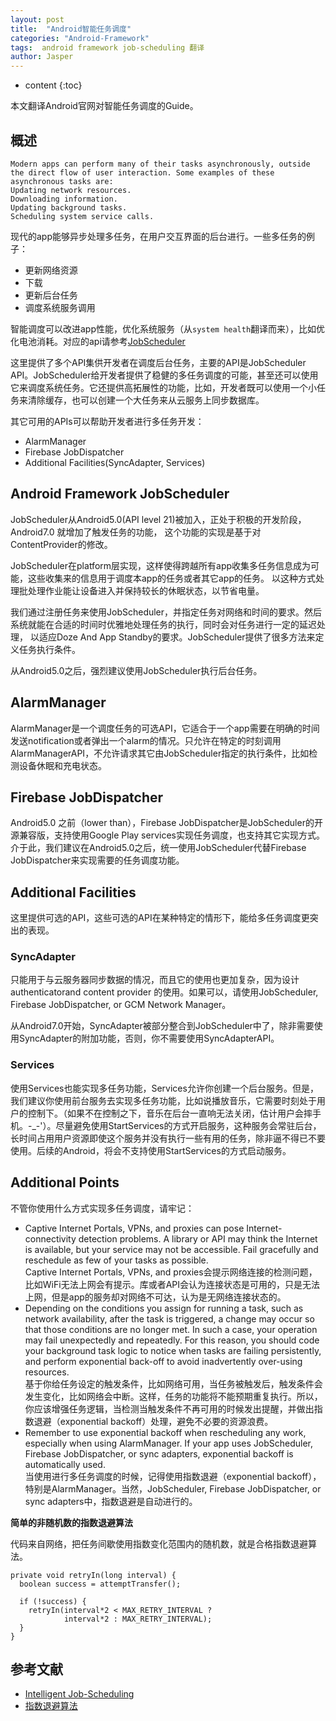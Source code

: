 ```yaml
---
layout: post
title:  "Android智能任务调度"
categories: "Android-Framework"
tags:  android framework job-scheduling 翻译
author: Jasper
---
```


* content
{:toc}

本文翻译Android官网对智能任务调度的Guide。



## 概述

```
Modern apps can perform many of their tasks asynchronously, outside the direct flow of user interaction. Some examples of these asynchronous tasks are:
Updating network resources.
Downloading information.
Updating background tasks.
Scheduling system service calls.
```

现代的app能够异步处理多任务，在用户交互界面的后台进行。一些多任务的例子：

- 更新网络资源
- 下载
- 更新后台任务
- 调度系统服务调用

智能调度可以改进app性能，优化系统服务（从`system health`翻译而来），比如优化电池消耗。对应的api请参考[JobScheduler](https://developer.android.com/reference/android/app/job/JobScheduler.html)

这里提供了多个API集供开发者在调度后台任务，主要的API是JobScheduler API。JobScheduler给开发者提供了稳健的多任务调度的可能，甚至还可以使用它来调度系统任务。它还提供高拓展性的功能，比如，开发者既可以使用一个小任务来清除缓存，也可以创建一个大任务来从云服务上同步数据库。

其它可用的APIs可以帮助开发者进行多任务开发：

- AlarmManager
- Firebase JobDispatcher
- Additional Facilities(SyncAdapter, Services)

## Android Framework JobScheduler

JobScheduler从Android5.0(API level 21)被加入，正处于积极的开发阶段，Android7.0 就增加了触发任务的功能，
这个功能的实现是基于对ContentProvider的修改。

JobScheduler在platform层实现，这样使得跨越所有app收集多任务信息成为可能，这些收集来的信息用于调度本app的任务或者其它app的任务。
以这种方式处理批处理作业能让设备进入并保持较长的休眠状态，以节省电量。

我们通过注册任务来使用JobScheduler，并指定任务对网络和时间的要求。然后系统就能在合适的时间时优雅地处理任务的执行，同时会对任务进行一定的延迟处理，
以适应Doze And App Standby的要求。JobScheduler提供了很多方法来定义任务执行条件。

从Android5.0之后，强烈建议使用JobScheduler执行后台任务。

## AlarmManager

AlarmManager是一个调度任务的可选API，它适合于一个app需要在明确的时间发送notification或者弹出一个alarm的情况。只允许在特定的时刻调用AlarmManagerAPI，不允许请求其它由JobScheduler指定的执行条件，比如检测设备休眠和充电状态。

## Firebase JobDispatcher

Android5.0 之前（lower than），Firebase JobDispatcher是JobScheduler的开源兼容版，支持使用Google Play services实现任务调度，也支持其它实现方式。介于此，我们建议在Android5.0之后，统一使用JobScheduler代替Firebase JobDispatcher来实现需要的任务调度功能。

## Additional Facilities

这里提供可选的API，这些可选的API在某种特定的情形下，能给多任务调度更突出的表现。

### SyncAdapter

只能用于与云服务器同步数据的情况，而且它的使用也更加复杂，因为设计authenticatorand content provider 的使用。如果可以，请使用JobScheduler, Firebase JobDispatcher, or GCM Network Manager。

从Android7.0开始，SyncAdapter被部分整合到JobScheduler中了，除非需要使用SyncAdapter的附加功能，否则，你不需要使用SyncAdapterAPI。

### Services

使用Services也能实现多任务功能，Services允许你创建一个后台服务。但是，我们建议你使用前台服务去实现多任务功能，比如说播放音乐，它需要时刻处于用户的控制下。（如果不在控制之下，音乐在后台一直响无法关闭，估计用户会摔手机。-_-'）。尽量避免使用StartServices的方式开启服务，这种服务会常驻后台，长时间占用用户资源即使这个服务并没有执行一些有用的任务，除非逼不得已不要使用。后续的Android，将会不支持使用StartServices的方式启动服务。

## Additional Points

不管你使用什么方式实现多任务调度，请牢记：

- Captive Internet Portals, VPNs, and proxies can pose Internet-connectivity detection problems. A library or API may think the Internet is available, but your service may not be accessible. Fail gracefully and reschedule as few of your tasks as possible.  
Captive Internet Portals, VPNs, and proxies会提示网络连接的检测问题，比如WiFi无法上网会有提示。库或者API会认为连接状态是可用的，只是无法上网，但是app的服务却对网络不可达，认为是无网络连接状态的。
- Depending on the conditions you assign for running a task, such as network availability, after the task is triggered, a change may occur so that those conditions are no longer met. In such a case, your operation may fail unexpectedly and repeatedly. For this reason, you should code your background task logic to notice when tasks are failing persistently, and perform exponential back-off to avoid inadvertently over-using resources.  
基于你给任务设定的触发条件，比如网络可用，当任务被触发后，触发条件会发生变化，比如网络会中断。这样，任务的功能将不能预期重复执行。所以，你应该增强任务逻辑，当检测当触发条件不再可用的时候发出提醒，并做出指数退避（exponential backoff）处理，避免不必要的资源浪费。
- Remember to use exponential backoff when rescheduling any work, especially when using AlarmManager. If your app uses JobScheduler, Firebase JobDispatcher, or sync adapters, exponential backoff is automatically used.  
当使用进行多任务调度的时候，记得使用指数退避（exponential backoff），特别是AlarmManager。当然，JobScheduler, Firebase JobDispatcher, or sync adapters中，指数退避是自动进行的。

**简单的非随机数的指数退避算法**

代码来自网络，把任务间歇使用指数变化范围内的随机数，就是合格指数退避算法。

```
private void retryIn(long interval) {
  boolean success = attemptTransfer();

  if (!success) {
    retryIn(interval*2 < MAX_RETRY_INTERVAL ?
            interval*2 : MAX_RETRY_INTERVAL);
  }
}
```

## 参考文献

- [Intelligent Job-Scheduling](https://developer.android.com/topic/performance/scheduling.html)
- [指数退避算法](http://hugnew.com/?p=814)

